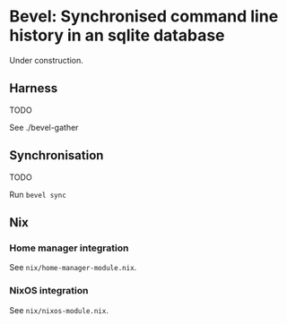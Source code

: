 # Bevel: Synchronised command line history in an sqlite database

Under construction.


## Harness

TODO

See ./bevel-gather

## Synchronisation

TODO

Run `bevel sync`

## Nix

### Home manager integration

See `nix/home-manager-module.nix`.


### NixOS integration

See `nix/nixos-module.nix`.

